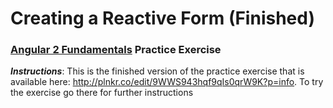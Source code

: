# Creating a Reactive Form (Finished)
### [Angular 2 Fundamentals]("https://app.pluralsight.com/courses/angular2-fundamentals") Practice Exercise

**_Instructions_**: This is the finished version of the practice exercise that is
available here: http://plnkr.co/edit/9WWS943hqf9qIs0qrW9K?p=info. To try the exercise
go there for further instructions
